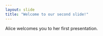 ```yaml
---
layout: slide
title: "Welcome to our second slide!"
---
```

Alice welcomes you to her first presentation.
